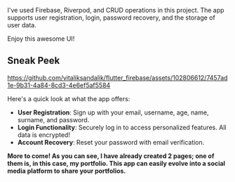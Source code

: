 I've used Firebase, Riverpod, and CRUD operations in this project. The app supports user registration, login, password recovery, and the storage of user data.

Enjoy this awesome UI!

## Sneak Peek

https://github.com/vitaliksandalik/flutter_firebase/assets/102806612/7457ad1e-9b31-4a84-8cd3-4e6ef5af5584

Here's a quick look at what the app offers:

- **User Registration**: Sign up with your email, username, age, name, surname, and password.
- **Login Functionality**: Securely log in to access personalized features. All data is encrypted!
- **Account Recovery**: Reset your password with email verification.

**More to come! As you can see, I have already created 2 pages; one of them is, in this case, my portfolio. This app can easily evolve into a social media platform to share your portfolios.**
